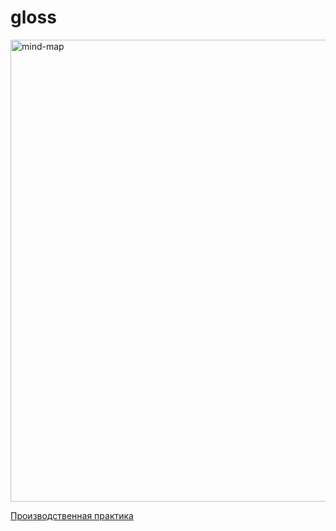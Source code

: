 # gloss
<img width="739" alt="mind-map" src="https://github.com/DmitryToropov/gloss/assets/17345517/b80d9f44-6b22-46e2-97be-d9599e922689">

<a href="https://github.com/DmitryToropov/gloss/index.html">Производственная практика</a>
